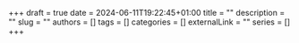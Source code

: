 +++ 
draft = true
date = 2024-06-11T19:22:45+01:00
title = ""
description = ""
slug = ""
authors = []
tags = []
categories = []
externalLink = ""
series = []
+++
